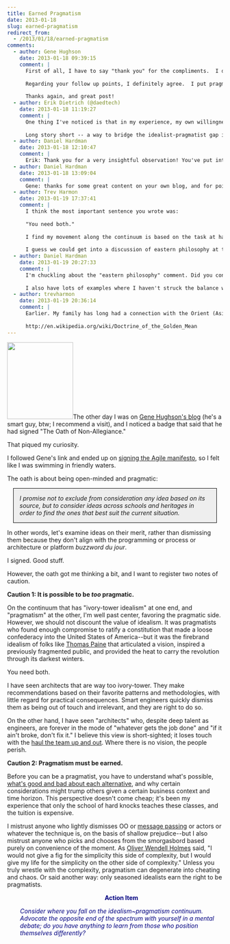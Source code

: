 ```yaml
---
title: Earned Pragmatism
date: 2013-01-18
slug: earned-pragmatism
redirect_from:
  - /2013/01/18/earned-pragmatism
comments:
  - author: Gene Hughson
    date: 2013-01-18 09:39:15
    comment: |
      First of all, I have to say "thank you" for the compliments.  I don't expect to see those pop up in the feeds I subscribe to - it was a pleasant surprise.
      
      Regarding your follow up points, I definitely agree.  I put pragmatism in the center of a continuum that starts with dogma on one end and anarchy on the other.  Drifting aimlessly is no better than following blindly.  Your second point illustrates the cure to the first - being able to justify your decisions should help to keep you from swinging too far to either side.
      
      Thanks again, and great post!
  - author: Erik Dietrich (@daedtech)
    date: 2013-01-18 11:19:27
    comment: |
      One thing I've noticed is that in my experience, my own willingness to burn the midnight oil can make up for the occasional drift too far into the realm of the idealist.  I may look at a functional code base with some technical debt that's not hurting the business and experience a kind of OCD "we can make this better."  If I solve this on the company dime, that's no good, but if I go home with the challenge, prove it out, implement it and present it, it's a win for everyone -- company gets less tech debt for free and I learn something in the process while satisfying my own neurosis.
      
      Long story short -- a way to bridge the idealist-pragmatist gap is to indulge idealism when nothing is at stake.
  - author: Daniel Hardman
    date: 2013-01-18 12:10:47
    comment: |
      Erik: Thank you for a very insightful observation! You've put into words something that I intuited but could never quite articulate--why it's vital that architects tinker and write code on their own time. This is one example of a perfect compromise where everybody comes out ahead.
  - author: Daniel Hardman
    date: 2013-01-18 13:09:04
    comment: |
      Gene: thanks for some great content on your own blog, and for pointing me to the oath. Good learning all around!
  - author: Trev Harmon
    date: 2013-01-19 17:37:41
    comment: |
      I think the most important sentence you wrote was:
      
      "You need both."
      
      I find my movement along the continuum is based on the task at hand. There's a time to push for the ivory-tower ideal and other times when doing anything more then the "quick and dirty" is overkill. The trick, and it's a difficult trick to pull off consistently, is to know the difference. I have no lack of examples where what I thought was the best approach turned out to be diametrically opposed to what would have been best. I think that's where experience is king and dogma is the enemy, as I've seen too many push too far into the area of diminishing returns (e.g., we *must* handle every use case--even the one that only occurs once every billion years) and too many dash off something quick that eventually becomes a millstone around the organization's neck.
      
      I guess we could get into a discussion of eastern philosophy at this point....
  - author: Daniel Hardman
    date: 2013-01-19 20:27:33
    comment: |
      I'm chuckling about the "eastern philosophy" comment. Did you connect to that worldview while in Japan--or earlier?
      
      I also have lots of examples where I haven't struck the balance wisely. Sigh...
  - author: trevharmon
    date: 2013-01-19 20:36:14
    comment: |
      Earlier. My family has long had a connection with the Orient (Asia particularly). 中庸, or the Golden Mean, was at times brought up in home discussions while growing up.
      
      http://en.wikipedia.org/wiki/Doctrine_of_the_Golden_Mean
---
```

<a href="http://alistair.cockburn.us/Oath+of+Non-Allegiance"><img class="alignright" alt="" src="http://alistair.cockburn.us/get/3037" width="154" height="179" /></a>The other day I was on <a href="http://genehughson.wordpress.com/" target="_blank">Gene Hughson's blog</a> (he's a smart guy, btw; I recommend a visit), and I noticed a badge that said that he had signed "The Oath of Non-Allegiance."

That piqued my curiosity.

I followed Gene's link and ended up on <a href="manifestos.md" target="_blank">signing the Agile manifesto</a>, so I felt like I was swimming in friendly waters.

The oath is about being open-minded and pragmatic:
<p style="margin:1em;padding:1em;background-color:#eee;border:solid 1px black;"><em>I promise not to exclude from consideration any idea based on its source, but to consider ideas across schools and heritages in order to find the ones that best suit the current situation.</em></p>
In other words, let's examine ideas on their merit, rather than dismissing them because they don't align with the programming or process or architecture or platform <em>buzzword du jour</em>.

I signed. Good stuff.

However, the oath got me thinking a bit, and I want to register two notes of caution.

<strong>Caution 1: It is possible to be <em>too</em> pragmatic.</strong>

On the continuum that has "ivory-tower idealism" at one end, and "pragmatism" at the other, I'm well past center, favoring the pragmatic side. However, we should not discount the value of idealism. It was pragmatists who found enough compromise to ratify a constitution that made a loose confederacy into the United States of America--but it was the firebrand idealism of folks like <a class="zem_slink" title="Thomas Paine" href="http://en.wikipedia.org/wiki/Thomas_Paine" target="_blank" rel="wikipedia">Thomas Paine</a> that articulated a vision, inspired a previously fragmented public, and provided the heat to carry the revolution through its darkest winters.

You need both.

I have seen architects that are way too ivory-tower. They make recommendations based on their favorite patterns and methodologies, with little regard for practical consequences. Smart engineers quickly dismiss them as being out of touch and irrelevant, and they are right to do so.

On the other hand, I have seen "architects" who, despite deep talent as engineers, are forever in the mode of "whatever gets the job done" and "if it ain't broke, don't fix it." I believe this view is short-sighted; it loses touch with the <a class="zem_slink" title="Opportunity cost" href="learned-helplessness-rats-and-people-power.md">haul the team up and out</a>. Where there is no vision, the people perish.

<strong>Caution 2: Pragmatism must be earned.</strong>

Before you can be a pragmatist, you have to understand what's possible, <a title="Good Code Is Balanced" href="good-code-is-balanced.md">what's good and bad about each alternative</a>, and why certain considerations might trump others given a certain business context and time horizon. This perspective doesn't come cheap; it's been my experience that only the school of hard knocks teaches these classes, and the tuition is expensive.

I mistrust anyone who lightly dismisses OO or <a class="zem_slink" title="Message passing" href="http://en.wikipedia.org/wiki/Message_passing" target="_blank" rel="wikipedia">message passing</a> or actors or whatever the technique is, on the basis of shallow prejudice--but I also mistrust anyone who picks and chooses from the smorgasbord based purely on convenience of the moment. As <a class="zem_slink" title="Oliver Wendell Holmes, Sr." href="http://en.wikipedia.org/wiki/Oliver_Wendell_Holmes%2C_Sr." target="_blank" rel="wikipedia">Oliver Wendell Holmes</a> said, "I would not give a fig for the simplicity this side of complexity, but I would give my life for the simplicity on the other side of complexity." Unless you truly wrestle with the complexity, pragmatism can degenerate into cheating and chaos. Or said another way: only seasoned idealists earn the right to be pragmatists.
<p style="padding-left:30px;text-align:center;"><strong><span style="color:#000080;">Action Item</span></strong></p>
<p style="padding-left:30px;"><em><span style="color:#000080;">Consider where you fall on the idealism~pragmatism continuum. Advocate the opposite end of the spectrum with yourself in a mental debate; do you have anything to learn from those who position themselves differently?</span></em></p>
